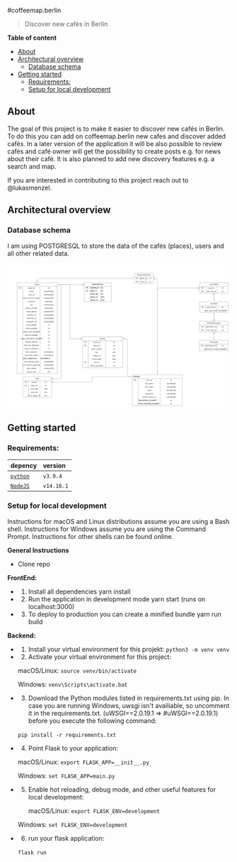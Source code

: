 #coffeemap.berlin

>Discover new cafés in Berlin 

**Table of content**
- [About](#about)
- [Architectural overview](#architectural-overview)
  - [Database schema](#database-schema)
- [Getting started](#getting-started)
  - [Requirements:](#requirements)
  - [Setup for local development](#setup-for-local-development)

## About
The goal of this project is to make it easier to discover new cafés in Berlin. To do this you can add on coffeemap.berlin new cafes and discover added cafés. In a later version of the application it will be also possible to review cafés and café owner will get the possibility to create posts e.g. for news about their café. It is also planned to add new discovery features e.g. a search and map. 

If you are interested in contributing to this project reach out to @lukasmenzel. 

## Architectural overview

### Database schema
I am using POSTGRESQL to store the data of the cafés (places), users and all other related data. 

![](docs/er-diagram.png)


## Getting started

### Requirements:

| depency                                                      | version                                                            |
| :----------------------------------------------------------- | :----------------------------------------------------------------- |
| [`python`](https://www.python.org/downloads/)                       | `v3.9.4`                                                    |
| [`NodeJS`](https://nodejs.org/en/download/)                       | `v14.16.1`                                                    |

### Setup for local development 

Instructions for macOS and Linux distributions assume you are using a Bash shell. Instructions for Windows assume you are using the Command Prompt. Instructions for other shells can be found online. 

**General Instructions** 

- Clone repo 
  
**FrontEnd:**

- 1. Install all dependencies yarn install

- 2. Run the application in development mode yarn start (runs on localhost:3000)

- 3. To deploy to production you can create a minified bundle yarn run build


**Backend:**

- 1. Install your virtual environment for this projekt: 
    `python3 -m venv venv`
  
- 2. Activate your virtual environment for this project: 
   
    macOS/Linux: `source venv/bin/activate`
    
    Windows: `venv\Scripts\activate.bat`

- 3. Download the Python modules listed in requirements.txt using pip. In case you are running Windows, uwsgi isn't availiable, so uncomment it in the requirements.txt. (uWSGI==2.0.19.1 => #uWSGI==2.0.19.1) before you execute the following command:
  
    `pip install -r requirements.txt`

- 4. Point Flask to your application: 

    macOS/Linux:  `export FLASK_APP=__init__.py`
    
    Windows: `set FLASK_APP=main.py`
  
- 5. Enable hot reloading, debug mode, and other useful features for local development:  

     macOS/Linux: `export FLASK_ENV=development`

    Windows: `set FLASK_ENV=development`
  
- 6. run your flask application: 

    `flask run`

